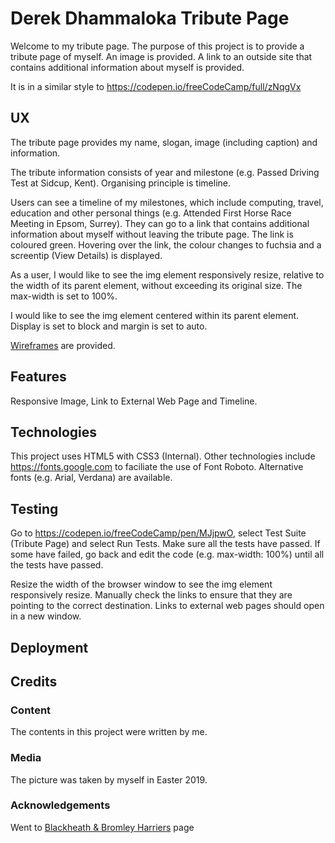 # Derek Dhammaloka Tribute Page

Welcome to my tribute page.  The purpose of this project is to provide a tribute page of myself.  An image is provided.  A link to an outside site
that contains additional information about myself is provided.

It is in a similar style to https://codepen.io/freeCodeCamp/full/zNqgVx

## UX

The tribute page provides my name, slogan, image (including caption) and information.

The tribute information consists of year and milestone (e.g. Passed Driving Test at Sidcup, Kent).  Organising principle is timeline.

Users can see a timeline of my milestones, which include computing, travel, education and other personal things (e.g. Attended First Horse Race Meeting in Epsom, Surrey).
They can go to a link that contains additional information about myself without leaving the tribute page.  The link is coloured green.  Hovering over the link, the colour
changes to fuchsia and a screentip (View Details) is displayed.

As a user, I would like to see the img element responsively resize, relative to the width of its parent element, without exceeding its original size.
The max-width is set to 100%.

I would like to see the img element centered within its parent element.  Display is set to block and margin is set to auto.

[Wireframes](wireframes/wireframe-tribute-page.png) are provided.

## Features

Responsive Image, Link to External Web Page and Timeline.

## Technologies

This project uses HTML5 with CSS3 (Internal).  Other technologies include https://fonts.google.com to faciliate the use of Font Roboto.  Alternative fonts
(e.g. Arial, Verdana) are available.


## Testing

Go to https://codepen.io/freeCodeCamp/pen/MJjpwO, select Test Suite (Tribute Page) and select Run Tests.  Make sure all the tests have passed.
If some have failed, go back and edit the code (e.g. max-width: 100%) until all the tests have passed.

Resize the width of the browser window to see the img element responsively resize.  Manually check the links to ensure that they are pointing to the correct
destination.  Links to external web pages should open in a new window.

## Deployment

## Credits

### Content

The contents in this project were written by me.

### Media

The picture was taken by myself in Easter 2019.

### Acknowledgements

Went to [Blackheath & Bromley Harriers](https://www.bandbhac.org.uk) page 
